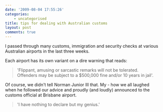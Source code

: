 ```yaml
---
date: '2009-08-04 17:55:26'
categories:
    - uncategorised
title: tips for dealing with Australian customs
layout: post
comments: true
---
```


I passed through many customs, immigration and security checks at
various Australian airports in the last three weeks.

Each airport has its own variant on a dire warning that reads:

> 'Flippant, amusing or sarcastic remarks will not be tolerated.
> Offenders may be subject to a $500,000 fine and/or 10 years in jail'.

Of course, we didn't tell Norman Junior III that. My - how we all
laughed when he followed our advice and proudly (and loudly) announced
to the customs official at Brisbane airport.

> 'I have nothing to declare but my genius.'
